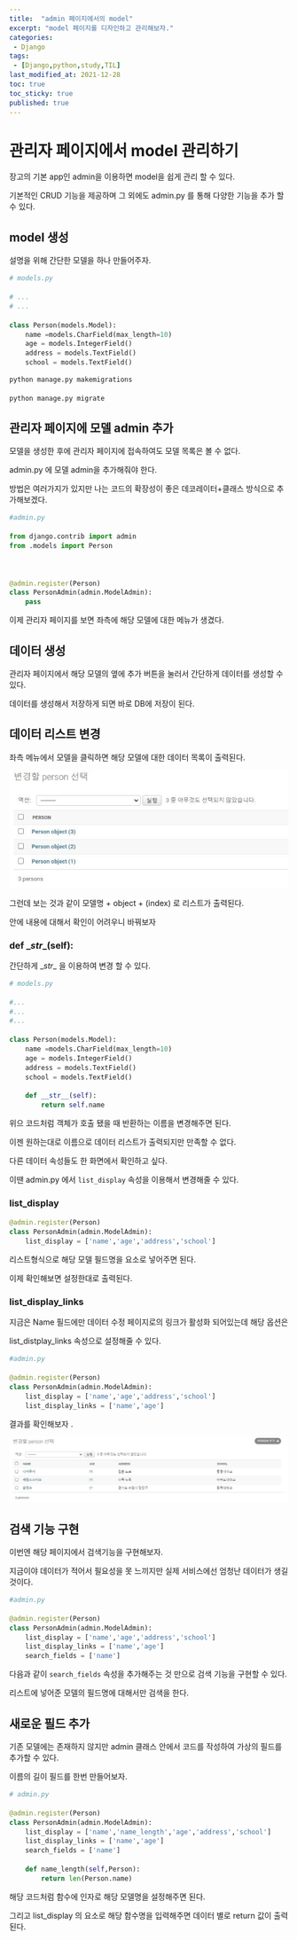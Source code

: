 ```yaml
---
title:  "admin 페이지에서의 model"
excerpt: "model 페이지를 디자인하고 관리해보자."
categories:
 - Django
tags:
 - [Django,python,study,TIL]
last_modified_at: 2021-12-28
toc: true
toc_sticky: true
published: true
---
```


# 관리자 페이지에서 model 관리하기



장고의 기본 app인 admin을 이용하면 model을 쉽게 관리 할 수 있다.



기본적인 CRUD 기능을 제공하며 그 외에도 admin.py 를 통해 다양한 기능을 추가 할 수 있다.





## model 생성





설명을 위해 간단한 모델을 하나 만들어주자.



```python
# models.py

# ...
# ...

class Person(models.Model):
    name =models.CharField(max_length=10)
    age = models.IntegerField()
    address = models.TextField()
    school = models.TextField()

```

```bash
python manage.py makemigrations

python manage.py migrate
```



## 관리자 페이지에 모델 admin 추가



모델을 생성한 후에 관리자 페이지에 접속하여도 모델 목록은 볼 수 없다.

admin.py 에 모델 admin을 추가해줘야 한다.



방법은 여러가지가 있지만 나는 코드의 확장성이 좋은 데코레이터+클래스 방식으로 추가해보겠다.



```python
#admin.py

from django.contrib import admin
from .models import Person



@admin.register(Person)
class PersonAdmin(admin.ModelAdmin):
    pass

```



이제 관리자 페이지를 보면 좌측에 해당 모델에 대한 메뉴가 생겼다.



## 데이터 생성



관리자 페이지에서 해당 모델의 옆에 추가 버튼을 눌러서 간단하게 데이터를 생성할 수 있다.

데이터를 생성해서 저장하게 되면 바로 DB에 저장이 된다.



## 데이터 리스트 변경



좌측 메뉴에서 모델을 클릭하면 해당 모델에 대한 데이터 목록이 출력된다.



![admin_model_1](\assets\images\django\admin_model_1.JPG)



그런데 보는 것과 같이 모델명 + object + (index) 로 리스트가 출력된다.

안에 내용에 대해서 확인이 어려우니 바꿔보자



### def \__str__(self):



간단하게 \__str__ 을 이용하여 변경 할 수 있다.



```python
# models.py

#...
#...
#...

class Person(models.Model):
    name =models.CharField(max_length=10)
    age = models.IntegerField()
    address = models.TextField()
    school = models.TextField()
    
    def __str__(self):
        return self.name

```



위으 코드처럼 객체가 호출 됐을 때 반환하는 이름을 변경해주면 된다.



이젠 원하는대로 이름으로 데이터 리스트가 출력되지만 만족할 수 없다.

다른 데이터 속성들도 한 화면에서 확인하고 싶다.



이땐 admin.py 에서 `list_display` 속성을 이용해서 변경해줄 수 있다.



### list_display



```python
@admin.register(Person)
class PersonAdmin(admin.ModelAdmin):
    list_display = ['name','age','address','school']
```



리스트형식으로 해당 모델 필드명을 요소로 넣어주면 된다.



이제 확인해보면 설정한대로 출력된다.



### list_display_links



지금은 Name 필드에만 데이터 수정 페이지로의 링크가 활성화 되어있는데 해당 옵션은

list_distplay_links 속성으로 설정해줄 수 있다.



```python
#admin.py

@admin.register(Person)
class PersonAdmin(admin.ModelAdmin):
    list_display = ['name','age','address','school']
    list_display_links = ['name','age']
```



결과를 확인해보자 .



![admin_model_2](\assets\images\django\admin_model_2.JPG)





## 검색 기능 구현







이번엔 해당 페이지에서 검색기능을 구현해보자.

지금이야 데이터가 적어서 필요성을 못 느끼지만 실제 서비스에선 엄청난 데이터가 생길 것이다.



```python
#admin.py

@admin.register(Person)
class PersonAdmin(admin.ModelAdmin):
    list_display = ['name','age','address','school']
    list_display_links = ['name','age']
    search_fields = ['name']
```



다음과 같이 `search_fields` 속성을 추가해주는 것 만으로 검색 기능을 구현할 수 있다.

리스트에 넣어준 모델의 필드명에 대해서만 검색을 한다.



## 새로운 필드 추가 



기존 모델에는 존재하지 않지만 admin 클래스 안에서 코드를 작성하여 가상의 필드를 추가할 수 있다.



이름의 길이 필드를 한번 만들어보자.



```python
# admin.py

@admin.register(Person)
class PersonAdmin(admin.ModelAdmin):
    list_display = ['name','name_length','age','address','school']
    list_display_links = ['name','age']
    search_fields = ['name']

    def name_length(self,Person):
        return len(Person.name)
```



해당 코드처럼 함수에 인자로 해당 모델명을 설정해주면 된다.

그리고 list_display 의 요소로 해당 함수명을 입력해주면 데이터 별로 return 값이 출력된다.